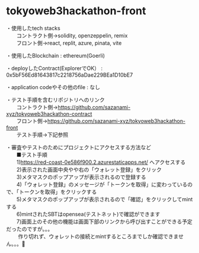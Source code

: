 # tokyoweb3hackathon-front
・使用したtech stacks  
　　コントラクト側→solidity, openzeppelin, remix  
　　フロント側→react, replit, azure, pinata, vite  
 
・使用したBlockchain : ethereum(Goerli)  

・deployしたContract(ExplorerでOK） : 0x5bF56Ed81643817c2218756aDae229BEa1D10bE7  

・application codeやその他のfile : なし  

・テスト手順を含むリポジトリへのリンク  
　　コントラクト側→https://github.com/sazanami-xyz/tokyoweb3hackathon-contract   
　　フロント側→https://github.com/sazanami-xyz/tokyoweb3hackathon-front  
　　テスト手順→下記参照  

・審査やテストのためにプロジェクトにアクセスする方法など  
　　■テスト手順  
　　1)https://red-coast-0e586f900.2.azurestaticapps.net/ へアクセスする  
　　2)表示された画面中央やや右の「ウォレット登録」をクリック  
　　3)メタマスクのポップアップが表示されるので登録する  
　　4)「ウォレット登録」のメッセージが「トークンを取得」に変わっているので、「トークンを取得」をクリックする  
　　5)メタマスクのポップアップが表示されるので「確認」をクリックしてmintする  
　　6)mintされたSBTはopensea(テストネット)で確認ができます  
　　7)画面上のその他の機能は画面下部のリンクから呼び出すことができる予定だったのですが。。。  
　　  作り切れず、ウォレットの接続とmintするところまでしか確認できません。。。🙇  
